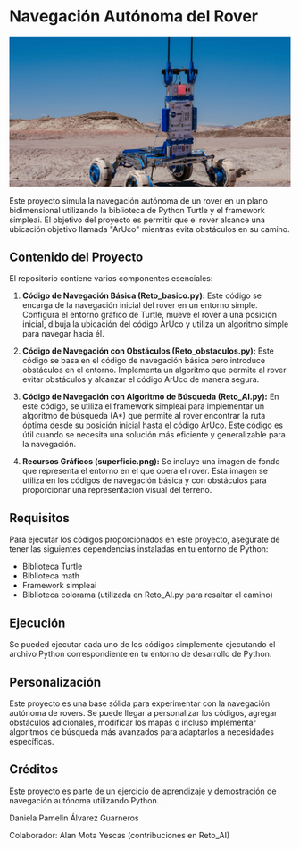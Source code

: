 # Navegación Autónoma del Rover

![Rover](rover_image.jpg)

Este proyecto simula la navegación autónoma de un rover en un plano bidimensional utilizando la biblioteca de Python Turtle y el framework simpleai. El objetivo del proyecto es permitir que el rover alcance una ubicación objetivo llamada "ArUco" mientras evita obstáculos en su camino.


## Contenido del Proyecto

El repositorio contiene varios componentes esenciales:

1. **Código de Navegación Básica (Reto_basico.py):** Este código se encarga de la navegación inicial del rover en un entorno simple. Configura el entorno gráfico de Turtle, mueve el rover a una posición inicial, dibuja la ubicación del código ArUco y utiliza un algoritmo simple para navegar hacia él.

2. **Código de Navegación con Obstáculos (Reto_obstaculos.py):** Este código se basa en el código de navegación básica pero introduce obstáculos en el entorno. Implementa un algoritmo que permite al rover evitar obstáculos y alcanzar el código ArUco de manera segura.

3. **Código de Navegación con Algoritmo de Búsqueda (Reto_AI.py):** En este código, se utiliza el framework simpleai para implementar un algoritmo de búsqueda (A*) que permite al rover encontrar la ruta óptima desde su posición inicial hasta el código ArUco. Este código es útil cuando se necesita una solución más eficiente y generalizable para la navegación.

4. **Recursos Gráficos (superficie.png):** Se incluye una imagen de fondo que representa el entorno en el que opera el rover. Esta imagen se utiliza en los códigos de navegación básica y con obstáculos para proporcionar una representación visual del terreno.

## Requisitos

Para ejecutar los códigos proporcionados en este proyecto, asegúrate de tener las siguientes dependencias instaladas en tu entorno de Python:

- Biblioteca Turtle
- Biblioteca math
- Framework simpleai
- Biblioteca colorama (utilizada en Reto_AI.py para resaltar el camino)


## Ejecución

Se pueded ejecutar cada uno de los códigos simplemente ejecutando el archivo Python correspondiente en tu entorno de desarrollo de Python. 

## Personalización

Este proyecto es una base sólida para experimentar con la navegación autónoma de rovers. Se puede llegar a personalizar los códigos, agregar obstáculos adicionales, modificar los mapas o incluso implementar algoritmos de búsqueda más avanzados para adaptarlos a necesidades específicas.

## Créditos

Este proyecto es parte de un ejercicio de aprendizaje y demostración de navegación autónoma utilizando Python. .

Daniela Pamelin Álvarez Guarneros 

Colaborador: Alan Mota Yescas (contribuciones en Reto_AI) 

